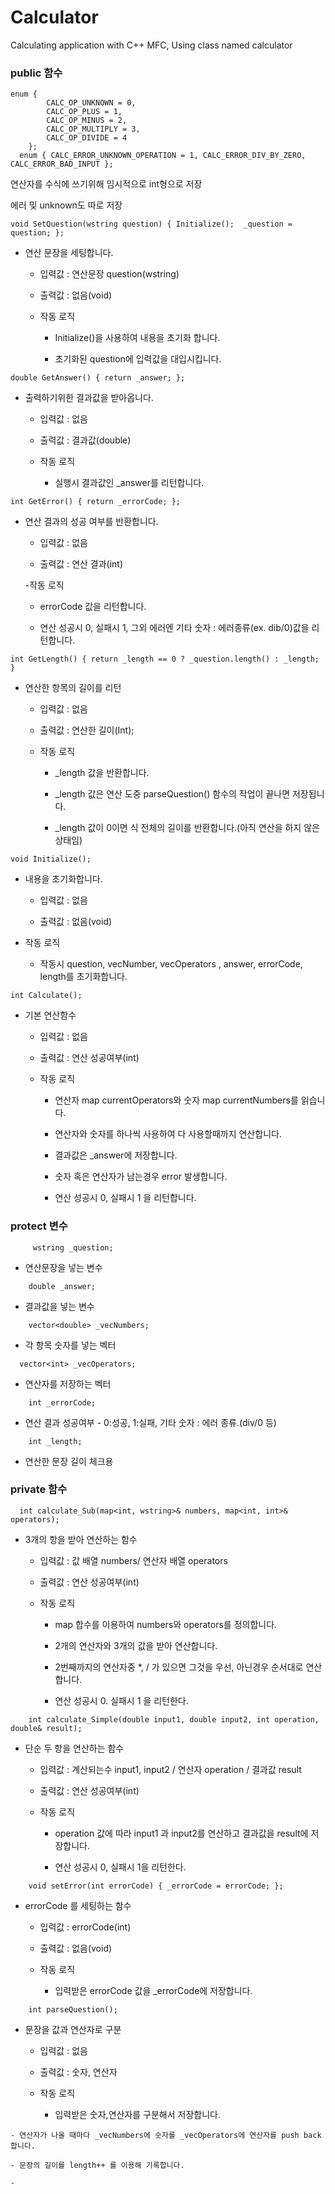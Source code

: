 # Calculator
Calculating application with C++ MFC, Using class named calculator

### public 함수

```
enum {
		CALC_OP_UNKNOWN = 0,
		CALC_OP_PLUS = 1,
		CALC_OP_MINUS = 2,
		CALC_OP_MULTIPLY = 3,
		CALC_OP_DIVIDE = 4
	}; 
  enum { CALC_ERROR_UNKNOWN_OPERATION = 1, CALC_ERROR_DIV_BY_ZERO, CALC_ERROR_BAD_INPUT };
```

 연산자를 수식에 쓰기위해 임시적으로 int형으로 저장
 
 에러 및 unknown도 따로 저장
 
```
void SetQuestion(wstring question) { Initialize();  _question = question; };
```

* 연산 문장을 세팅합니다.

    - 입력값 : 연산문장 question(wstring)
    
    - 출력값 : 없음(void)
    
   + 작동 로직
    
        - Initialize()을 사용하여 내용을 초기화 합니다.
        
        - 초기화된 question에 입력값을 대입시킵니다.

```
double GetAnswer() { return _answer; };
```

* 출력하기위한 결과값을 받아옵니다.

    - 입력값 : 없음

    - 출력값 : 결과값(double)
    
   + 작동 로직
   
      - 실행시 결과값인 _answer를 리턴합니다.
```
int GetError() { return _errorCode; };
```

* 연산 결과의 성공 여부를 반환합니다.

  - 입력값 : 없음
  
  - 출력값 : 연산 결과(int)
  
  -작동 로직
  
    + errorCode 값을 리턴합니다.
    
    + 연산 성공시 0, 실패시 1, 그외 에러엔 기타 숫자 : 에러종류(ex. dib/0)값을 리턴합니다.

```
int GetLength() { return _length == 0 ? _question.length() : _length; }
```

* 연산한 항목의 길이를 리턴

    - 입력값 : 없음
  
    - 출력값 : 연산한 길이(Int);
    
   - 작동 로직
   
      - _length 값을 반환합니다.
      
      - _length 값은 연산 도중 parseQuestion() 함수의 작업이 끝나면 저장됩니다.
      
      - _length 값이 0이면 식 전체의 길이를 반환합니다.(아직 연산을 하지 않은 상태임)

```
void Initialize();
```

* 내용을 초기화합니다.

  - 입력값 : 없음
  
  - 출력값 : 없음(void)
  
 + 작동 로직
    
    - 작동시 question, vecNumber, vecOperators , answer, errorCode, length를 초기화합니다.

```
int Calculate();
```

* 기본 연산함수 

  - 입력값 : 없음
  
  - 출력값 : 연산 성공여부(int)
  
  + 작동 로직
  
      - 연산자 map currentOperators와 숫자 map currentNumbers를 읽습니다.
      
      - 연산자와 숫자를 하나씩 사용하여 다 사용할때까지 연산합니다.
      
      - 결과값은 _answer에 저장합니다.
      
      - 숫자 혹은 연산자가 남는경우 error 발생합니다.
  
      - 연산 성공시 0, 실패시 1 을 리턴합니다.


### protect 변수
```
	 wstring _question;
```
  * 연산문장을 넣는 변수
```
	double _answer;
```
  * 결과값을 넣는 변수
```
	vector<double> _vecNumbers; 
```
  * 각 항목 숫자를 넣는 벡터
```	
  vector<int> _vecOperators;
```  
  * 연산자를 저장하는 벡터
```
	int _errorCode;
```  
  * 연산 결과 성공여부 - 0:성공, 1:실패, 기타 숫자 : 에러 종류.(div/0 등)
```  
	int _length; 
```  
  * 연산한 문장 길이 체크용

### private 함수

```
  int calculate_Sub(map<int, wstring>& numbers, map<int, int>& operators); 
```

   * 3개의 항을 받아 연산하는 함수
   
        - 입력값 : 값 배열 numbers/ 연산자 배열 operators
        
        - 출력값 : 연산 성공여부(int)
        
      + 작동 로직
      
        - map 합수를 이용하여 numbers와 operators를 정의합니다.
      
        - 2개의 연산자와 3개의 값을 받아 연산합니다.
        
        - 2번째까지의 연산자중 *, / 가 있으면 그것을 우선, 아닌경우 순서대로 연산합니다.

        - 연산 성공시 0. 실패시 1 을 리턴한다.
        
        
```
	int calculate_Simple(double input1, double input2, int operation, double& result); 
```

  * 단순 두 항을 연산하는 함수
    
      - 입력값 : 계산되는수 input1, input2 / 연산자 operation / 결과값 result
        
      - 출력값 : 연산 성공여부(int)
        
      * 작동 로직
       
         - operation 값에 따라 input1 과 input2를 연산하고 결과값을 result에 저장합니다.
       
         - 연산 성공시 0, 실패시 1을 리턴한다.

```
	void setError(int errorCode) { _errorCode = errorCode; };
```

  * errorCode 를 세팅하는 함수
    
      - 입력값 : errorCode(int)
      
      - 출력값 : 없음(void)
      
     + 작동 로직
     
       - 입력받은 errorCode 값을 _errorCode에 저장합니다.
       
```
	int parseQuestion();
```

   * 문장을 값과 연산자로 구분
   
      - 입력값 : 없음
      
      - 출력값 : 숫자, 연산자
      
     + 작동 로직
     
        - 입력받은 숫자,연산자를 구분해서 저장합니다.
        
	- 연산자가 나올 때마다 _vecNumbers에 숫자를 _vecOperators에 연산자를 push back 합니다.
	
	- 문장의 길이를 length++ 를 이용해 기록합니다.
	
	-
